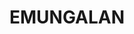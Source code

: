 ---
lastmod: '2025-04-06T06:05:19+00:00'
latitude: -14.4161067
layout: suburb
longitude: 132.2418315
postcode: 0850
state: NT
title: EMUNGALAN
url: /nt/emungalan/
---
